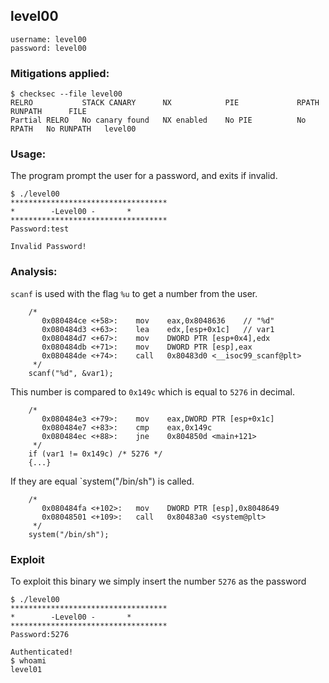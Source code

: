 ## level00

	username: level00
	password: level00

### Mitigations applied:

```
$ checksec --file level00
RELRO           STACK CANARY      NX            PIE             RPATH      RUNPATH      FILE
Partial RELRO   No canary found   NX enabled    No PIE          No RPATH   No RUNPATH   level00
```

### Usage:

The program prompt the user for a password, and exits if invalid.

```
$ ./level00
***********************************
* 	     -Level00 -		  *
***********************************
Password:test

Invalid Password!
```

### Analysis:

`scanf` is used with the flag `%u` to get a number from the user.

```
	/*
	   0x080484ce <+58>:	mov    eax,0x8048636	// "%d"
	   0x080484d3 <+63>:	lea    edx,[esp+0x1c]	// var1
	   0x080484d7 <+67>:	mov    DWORD PTR [esp+0x4],edx
	   0x080484db <+71>:	mov    DWORD PTR [esp],eax
	   0x080484de <+74>:	call   0x80483d0 <__isoc99_scanf@plt>
	 */
	scanf("%d", &var1);
```

This number is compared to `0x149c` which is equal to `5276` in decimal.

```
	/*
	   0x080484e3 <+79>:	mov    eax,DWORD PTR [esp+0x1c]
	   0x080484e7 <+83>:	cmp    eax,0x149c
	   0x080484ec <+88>:	jne    0x804850d <main+121>
	 */
	if (var1 != 0x149c) /* 5276 */
	{...}
```

If they are equal `system("/bin/sh") is called.

```
	/*
	   0x080484fa <+102>:	mov    DWORD PTR [esp],0x8048649
	   0x08048501 <+109>:	call   0x80483a0 <system@plt>
	 */
	system("/bin/sh");
```

### Exploit

To exploit this binary we simply insert the number `5276` as the password

```
$ ./level00
***********************************
* 	     -Level00 -		  *
***********************************
Password:5276

Authenticated!
$ whoami
level01
```
